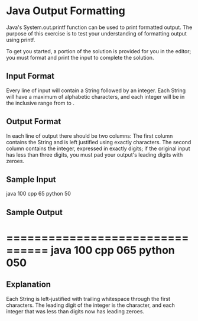# Java Output Formatting
Java's System.out.printf function can be used to print formatted output. The purpose of this exercise is to test your understanding of formatting output using printf.

To get you started, a portion of the solution is provided for you in the editor; you must format and print the input to complete the solution.

## Input Format

Every line of input will contain a String followed by an integer.
Each String will have a maximum of  alphabetic characters, and each integer will be in the inclusive range from  to .

## Output Format

In each line of output there should be two columns:
The first column contains the String and is left justified using exactly  characters.
The second column contains the integer, expressed in exactly  digits; if the original input has less than three digits, you must pad your output's leading digits with zeroes.

## Sample Input

java 100
cpp 65
python 50

## Sample Output

================================
java           100 
cpp            065 
python         050 
================================

## Explanation

Each String is left-justified with trailing whitespace through the first  characters. The leading digit of the integer is the  character, and each integer that was less than  digits now has leading zeroes.
